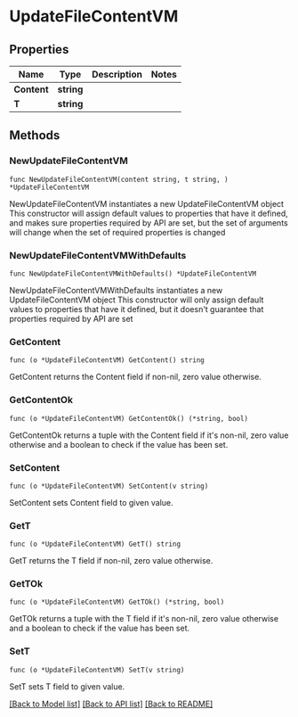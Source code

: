 # UpdateFileContentVM

## Properties

Name | Type | Description | Notes
------------ | ------------- | ------------- | -------------
**Content** | **string** |  | 
**T** | **string** |  | 

## Methods

### NewUpdateFileContentVM

`func NewUpdateFileContentVM(content string, t string, ) *UpdateFileContentVM`

NewUpdateFileContentVM instantiates a new UpdateFileContentVM object
This constructor will assign default values to properties that have it defined,
and makes sure properties required by API are set, but the set of arguments
will change when the set of required properties is changed

### NewUpdateFileContentVMWithDefaults

`func NewUpdateFileContentVMWithDefaults() *UpdateFileContentVM`

NewUpdateFileContentVMWithDefaults instantiates a new UpdateFileContentVM object
This constructor will only assign default values to properties that have it defined,
but it doesn't guarantee that properties required by API are set

### GetContent

`func (o *UpdateFileContentVM) GetContent() string`

GetContent returns the Content field if non-nil, zero value otherwise.

### GetContentOk

`func (o *UpdateFileContentVM) GetContentOk() (*string, bool)`

GetContentOk returns a tuple with the Content field if it's non-nil, zero value otherwise
and a boolean to check if the value has been set.

### SetContent

`func (o *UpdateFileContentVM) SetContent(v string)`

SetContent sets Content field to given value.


### GetT

`func (o *UpdateFileContentVM) GetT() string`

GetT returns the T field if non-nil, zero value otherwise.

### GetTOk

`func (o *UpdateFileContentVM) GetTOk() (*string, bool)`

GetTOk returns a tuple with the T field if it's non-nil, zero value otherwise
and a boolean to check if the value has been set.

### SetT

`func (o *UpdateFileContentVM) SetT(v string)`

SetT sets T field to given value.



[[Back to Model list]](../README.md#documentation-for-models) [[Back to API list]](../README.md#documentation-for-api-endpoints) [[Back to README]](../README.md)


